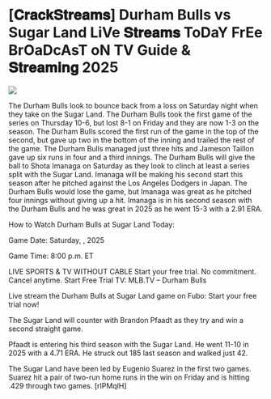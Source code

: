 #  [𝐂𝐫𝐚𝐜𝐤𝐒𝐭𝐫𝐞𝐚𝐦𝐬] Durham Bulls vs Sugar Land LiVe 𝐒𝐭𝐫𝐞𝐚𝐦𝐬 ToDaY FrEe BrOaDcAsT oN TV Guide & 𝐒𝐭𝐫𝐞𝐚𝐦𝐢𝐧𝐠  2025  
  
  
[![](https://i.imgur.com/qSNzIqt.png)](https://movie.rssnews.media/UbanJafTe.php)  
  
The Durham Bulls look to bounce back from a loss on Saturday night when they take on the Sugar Land. The Durham Bulls took the first game of the series on Thursday 10-6, but lost 8-1 on Friday and they are now 1-3 on the season. The Durham Bulls scored the first run of the game in the top of the second, but gave up two in the bottom of the inning and trailed the rest of the game. The Durham Bulls managed just three hits and Jameson Taillon gave up six runs in four and a third innings. The Durham Bulls will give the ball to Shota Imanaga on Saturday as they look to clinch at least a series split with the Sugar Land. Imanaga will be making his second start this season after he pitched against the Los Angeles Dodgers in Japan. The Durham Bulls would lose the game, but Imanaga was great as he pitched four innings without giving up a hit. Imanaga is in his second season with the Durham Bulls and he was great in 2025 as he went 15-3 with a 2.91 ERA.

How to Watch Durham Bulls at Sugar Land Today:

Game Date: Saturday, , 2025

Game Time: 8:00 p.m. ET

LIVE SPORTS & TV WITHOUT CABLE
Start your free trial. No commitment. Cancel anytime.
Start Free Trial
TV: MLB.TV – Durham Bulls

Live stream the Durham Bulls at Sugar Land game on Fubo: Start your free trial now!

The Sugar Land will counter with Brandon Pfaadt as they try and win a second straight game.

Pfaadt is entering his third season with the Sugar Land. He went 11-10 in 2025 with a 4.71 ERA. He struck out 185 last season and walked just 42.

The Sugar Land have been led by Eugenio Suarez in the first two games. Suarez hit a pair of two-run home runs in the win on Friday and is hitting .429 through two games. [rIPMqlH]